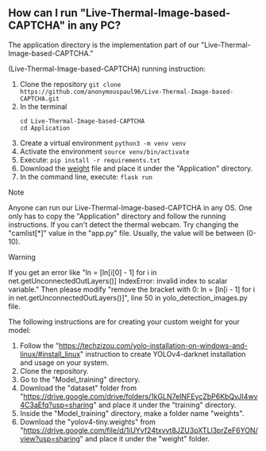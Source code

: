 ## How can I run "Live-Thermal-Image-based-CAPTCHA" in any PC?
The application directory is the implementation part of our "Live-Thermal-Image-based-CAPTCHA."

(Live-Thermal-Image-based-CAPTCHA) running instruction:
1. Clone the repository ```git clone https://github.com/anonymouspaul96/Live-Thermal-Image-based-CAPTCHA.git```
2. In the terminal
   ```
   cd Live-Thermal-Image-based-CAPTCHA
   cd Application
   ```
5. Create a virtual environment ```python3 -m venv venv```
6. Activate the environment ```source venv/bin/activate```
7. Execute: ```pip install -r requirements.txt```
8. Download the [weight](https://drive.google.com/file/d/1DnBbmnqKM9lKUh9vZOPk4oxt4W3NzZaC/view?usp=sharing) file and place it under the "Application" directory.
9. In the command line, execute: ```flask run```

>[!NOTE]
>Anyone can run our Live-Thermal-Image-based-CAPTCHA in any OS. One only has to copy the "Application" directory and follow the running instructions. If you can't detect the thermal webcam. Try changing the "camlist[*]" value in the "app.py" file. Usually, the value will be between (0-10).

>[!WARNING]
>If you get an error like "ln = [ln[i[0] - 1] for i in net.getUnconnectedOutLayers()] IndexError: invalid index to scalar variable." Then please modify "remove the bracket with 0: ln = [ln[i - 1] for i in net.getUnconnectedOutLayers()]", line 50 in yolo_detection_images.py file.

The following instructions are for creating your custom weight for your model:

1. Follow the "https://techzizou.com/yolo-installation-on-windows-and-linux/#install_linux" instruction to create YOLOv4-darknet installation and usage on your system.
2. Clone the repository.
3. Go to the "Model_training" directory.
4. Download the "dataset" folder from "https://drive.google.com/drive/folders/1kGLN7eINFEycZbP6KbQvJI4wv4C3aEfq?usp=sharing" and place it under the "training" directory.
5. Inside the "Model_training" directory, make a folder name "weights".
6. Download the "yolov4-tiny.weights" from "https://drive.google.com/file/d/1iUYvf24txvvt8JZU3pXTLl3prZeF6YON/view?usp=sharing" and place it under the "weight" folder.
